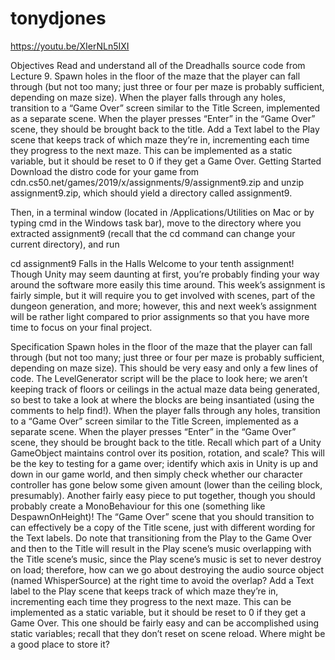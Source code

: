 # tonydjones

https://youtu.be/XIerNLn5IXI

Objectives
Read and understand all of the Dreadhalls source code from Lecture 9.
Spawn holes in the floor of the maze that the player can fall through (but not too many; just three or four per maze is probably sufficient, depending on maze size).
When the player falls through any holes, transition to a “Game Over” screen similar to the Title Screen, implemented as a separate scene. When the player presses “Enter” in the “Game Over” scene, they should be brought back to the title.
Add a Text label to the Play scene that keeps track of which maze they’re in, incrementing each time they progress to the next maze. This can be implemented as a static variable, but it should be reset to 0 if they get a Game Over.
Getting Started
Download the distro code for your game from cdn.cs50.net/games/2019/x/assignments/9/assignment9.zip and unzip assignment9.zip, which should yield a directory called assignment9.

Then, in a terminal window (located in /Applications/Utilities on Mac or by typing cmd in the Windows task bar), move to the directory where you extracted assignment9 (recall that the cd command can change your current directory), and run

cd assignment9
Falls in the Halls
Welcome to your tenth assignment! Though Unity may seem daunting at first, you’re probably finding your way around the software more easily this time around. This week’s assignment is fairly simple, but it will require you to get involved with scenes, part of the dungeon generation, and more; however, this and next week’s assignment will be rather light compared to prior assignments so that you have more time to focus on your final project.

Specification
Spawn holes in the floor of the maze that the player can fall through (but not too many; just three or four per maze is probably sufficient, depending on maze size). This should be very easy and only a few lines of code. The LevelGenerator script will be the place to look here; we aren’t keeping track of floors or ceilings in the actual maze data being generated, so best to take a look at where the blocks are being insantiated (using the comments to help find!).
When the player falls through any holes, transition to a “Game Over” screen similar to the Title Screen, implemented as a separate scene. When the player presses “Enter” in the “Game Over” scene, they should be brought back to the title. Recall which part of a Unity GameObject maintains control over its position, rotation, and scale? This will be the key to testing for a game over; identify which axis in Unity is up and down in our game world, and then simply check whether our character controller has gone below some given amount (lower than the ceiling block, presumably). Another fairly easy piece to put together, though you should probably create a MonoBehaviour for this one (something like DespawnOnHeight)! The “Game Over” scene that you should transition to can effectively be a copy of the Title scene, just with different wording for the Text labels. Do note that transitioning from the Play to the Game Over and then to the Title will result in the Play scene’s music overlapping with the Title scene’s music, since the Play scene’s music is set to never destroy on load; therefore, how can we go about destroying the audio source object (named WhisperSource) at the right time to avoid the overlap?
Add a Text label to the Play scene that keeps track of which maze they’re in, incrementing each time they progress to the next maze. This can be implemented as a static variable, but it should be reset to 0 if they get a Game Over. This one should be fairly easy and can be accomplished using static variables; recall that they don’t reset on scene reload. Where might be a good place to store it?
